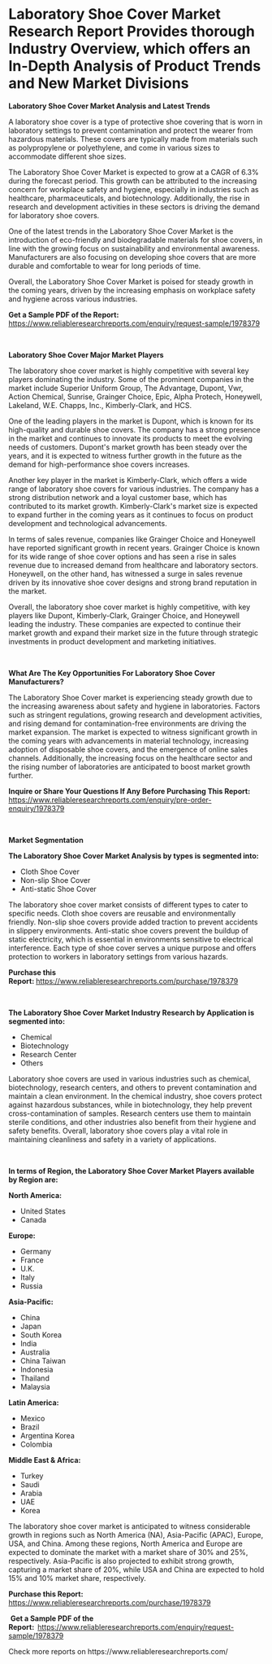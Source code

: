 <p><h1>Laboratory Shoe Cover Market Research Report Provides thorough Industry Overview, which offers an In-Depth Analysis of Product Trends and New Market Divisions</h1></p><p><strong>Laboratory Shoe Cover Market Analysis and Latest Trends</strong></p>
<p><p>A laboratory shoe cover is a type of protective shoe covering that is worn in laboratory settings to prevent contamination and protect the wearer from hazardous materials. These covers are typically made from materials such as polypropylene or polyethylene, and come in various sizes to accommodate different shoe sizes.</p><p>The Laboratory Shoe Cover Market is expected to grow at a CAGR of 6.3% during the forecast period. This growth can be attributed to the increasing concern for workplace safety and hygiene, especially in industries such as healthcare, pharmaceuticals, and biotechnology. Additionally, the rise in research and development activities in these sectors is driving the demand for laboratory shoe covers.</p><p>One of the latest trends in the Laboratory Shoe Cover Market is the introduction of eco-friendly and biodegradable materials for shoe covers, in line with the growing focus on sustainability and environmental awareness. Manufacturers are also focusing on developing shoe covers that are more durable and comfortable to wear for long periods of time.</p><p>Overall, the Laboratory Shoe Cover Market is poised for steady growth in the coming years, driven by the increasing emphasis on workplace safety and hygiene across various industries.</p></p>
<p><strong>Get a Sample PDF of the Report:&nbsp;</strong> <a href="https://www.reliableresearchreports.com/enquiry/request-sample/1978379">https://www.reliableresearchreports.com/enquiry/request-sample/1978379</a></p>
<p>&nbsp;</p>
<p><strong>Laboratory Shoe Cover Major Market Players</strong></p>
<p><p>The laboratory shoe cover market is highly competitive with several key players dominating the industry. Some of the prominent companies in the market include Superior Uniform Group, The Advantage, Dupont, Vwr, Action Chemical, Sunrise, Grainger Choice, Epic, Alpha Protech, Honeywell, Lakeland, W.E. Chapps, Inc., Kimberly-Clark, and HCS.</p><p>One of the leading players in the market is Dupont, which is known for its high-quality and durable shoe covers. The company has a strong presence in the market and continues to innovate its products to meet the evolving needs of customers. Dupont's market growth has been steady over the years, and it is expected to witness further growth in the future as the demand for high-performance shoe covers increases.</p><p>Another key player in the market is Kimberly-Clark, which offers a wide range of laboratory shoe covers for various industries. The company has a strong distribution network and a loyal customer base, which has contributed to its market growth. Kimberly-Clark's market size is expected to expand further in the coming years as it continues to focus on product development and technological advancements.</p><p>In terms of sales revenue, companies like Grainger Choice and Honeywell have reported significant growth in recent years. Grainger Choice is known for its wide range of shoe cover options and has seen a rise in sales revenue due to increased demand from healthcare and laboratory sectors. Honeywell, on the other hand, has witnessed a surge in sales revenue driven by its innovative shoe cover designs and strong brand reputation in the market.</p><p>Overall, the laboratory shoe cover market is highly competitive, with key players like Dupont, Kimberly-Clark, Grainger Choice, and Honeywell leading the industry. These companies are expected to continue their market growth and expand their market size in the future through strategic investments in product development and marketing initiatives.</p></p>
<p>&nbsp;</p>
<p><strong>What Are The Key Opportunities For Laboratory Shoe Cover Manufacturers?</strong></p>
<p><p>The Laboratory Shoe Cover market is experiencing steady growth due to the increasing awareness about safety and hygiene in laboratories. Factors such as stringent regulations, growing research and development activities, and rising demand for contamination-free environments are driving the market expansion. The market is expected to witness significant growth in the coming years with advancements in material technology, increasing adoption of disposable shoe covers, and the emergence of online sales channels. Additionally, the increasing focus on the healthcare sector and the rising number of laboratories are anticipated to boost market growth further.</p></p>
<p><strong>Inquire or Share Your Questions If Any Before Purchasing This Report:</strong> <a href="https://www.reliableresearchreports.com/enquiry/pre-order-enquiry/1978379">https://www.reliableresearchreports.com/enquiry/pre-order-enquiry/1978379</a></p>
<p>&nbsp;</p>
<p><strong>Market Segmentation</strong></p>
<p><strong>The Laboratory Shoe Cover Market Analysis by types is segmented into:</strong></p>
<p><ul><li>Cloth Shoe Cover</li><li>Non-slip Shoe Cover</li><li>Anti-static Shoe Cover</li></ul></p>
<p><p>The laboratory shoe cover market consists of different types to cater to specific needs. Cloth shoe covers are reusable and environmentally friendly. Non-slip shoe covers provide added traction to prevent accidents in slippery environments. Anti-static shoe covers prevent the buildup of static electricity, which is essential in environments sensitive to electrical interference. Each type of shoe cover serves a unique purpose and offers protection to workers in laboratory settings from various hazards.</p></p>
<p><strong>Purchase this Report:&nbsp;</strong><a href="https://www.reliableresearchreports.com/purchase/1978379">https://www.reliableresearchreports.com/purchase/1978379</a></p>
<p>&nbsp;</p>
<p><strong>The Laboratory Shoe Cover Market Industry Research by Application is segmented into:</strong></p>
<p><ul><li>Chemical</li><li>Biotechnology</li><li>Research Center</li><li>Others</li></ul></p>
<p><p>Laboratory shoe covers are used in various industries such as chemical, biotechnology, research centers, and others to prevent contamination and maintain a clean environment. In the chemical industry, shoe covers protect against hazardous substances, while in biotechnology, they help prevent cross-contamination of samples. Research centers use them to maintain sterile conditions, and other industries also benefit from their hygiene and safety benefits. Overall, laboratory shoe covers play a vital role in maintaining cleanliness and safety in a variety of applications.</p></p>
<p>&nbsp;</p>
<p><strong>In terms of Region, the Laboratory Shoe Cover Market Players available by Region are:</strong></p>
<p>
    <p> <strong> North America: </strong>
        <ul>
            <li>United States</li>
            <li>Canada</li>
        </ul>
        </p> 
    <p> <strong> Europe: </strong>
        <ul>
            <li>Germany</li>
            <li>France</li>
            <li>U.K.</li>
            <li>Italy</li>
            <li>Russia</li>
        </ul>
        </p> 
    <p> <strong> Asia-Pacific: </strong>
        <ul>
            <li>China</li>
            <li>Japan</li>
            <li>South Korea</li>
            <li>India</li>
            <li>Australia</li>
            <li>China Taiwan</li>
            <li>Indonesia</li>
            <li>Thailand</li>
            <li>Malaysia</li>
        </ul>
        </p> 
    <p> <strong> Latin America: </strong>
        <ul>
            <li>Mexico</li>
            <li>Brazil</li>
            <li>Argentina Korea</li>
            <li>Colombia</li>
        </ul>
        </p> 
    <p> <strong> Middle East & Africa: </strong>
        <ul>
            <li>Turkey</li>
            <li>Saudi</li>
            <li>Arabia</li>
            <li>UAE</li>
            <li>Korea</li>
        </ul>
    </p>
    </p>
<p><p>The laboratory shoe cover market is anticipated to witness considerable growth in regions such as North America (NA), Asia-Pacific (APAC), Europe, USA, and China. Among these regions, North America and Europe are expected to dominate the market with a market share of 30% and 25%, respectively. Asia-Pacific is also projected to exhibit strong growth, capturing a market share of 20%, while USA and China are expected to hold 15% and 10% market share, respectively.</p></p>
<p><strong>Purchase this Report: </strong><a href="https://www.reliableresearchreports.com/purchase/1978379">https://www.reliableresearchreports.com/purchase/1978379</a></p>
<p>&nbsp;<strong>Get a Sample PDF of the Report:&nbsp;&nbsp;</strong><a href="https://www.reliableresearchreports.com/enquiry/request-sample/1978379">https://www.reliableresearchreports.com/enquiry/request-sample/1978379</a></p>
<p><strong></strong></p>
<p>Check more reports on https://www.reliableresearchreports.com/</p>